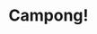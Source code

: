 ---
  title: Campong!
  url: https://yjmantilla.github.io/juego-pdi/
  frame: /images/campong.png
---